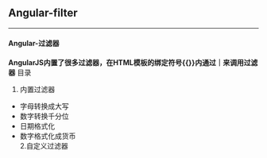 ## Angular-filter  
******
#### Angular-过滤器  
**AngularJS内置了很多过滤器，在HTML模板的绑定符号{{}}内通过｜来调用过滤器** 
目录  
1. 内置过滤器  
  * 字母转换成大写  
  * 数字转换千分位  
  * 日期格式化  
  * 数字格式化成货币  
2.自定义过滤器  
  
